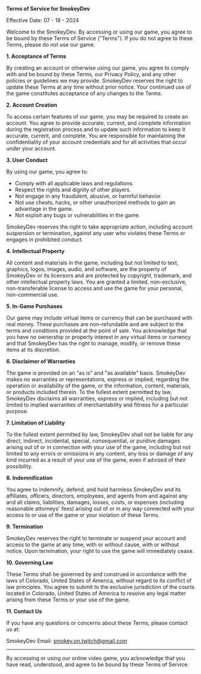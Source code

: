 
**Terms of Service for SmokeyDev**

Effective Date: 07 - 18 - 2024

Welcome to the SmokeyDev. By accessing or using our game, you agree to be bound by these Terms of Service ("Terms"). If you do not agree to these Terms, please do not use our game.

**1. Acceptance of Terms**

By creating an account or otherwise using our game, you agree to comply with and be bound by these Terms, our Privacy Policy, and any other policies or guidelines we may provide. SmokeyDev reserves the right to update these Terms at any time without prior notice. Your continued use of the game constitutes acceptance of any changes to the Terms.

**2. Account Creation**

To access certain features of our game, you may be required to create an account. You agree to provide accurate, current, and complete information during the registration process and to update such information to keep it accurate, current, and complete. You are responsible for maintaining the confidentiality of your account credentials and for all activities that occur under your account.

**3. User Conduct**

By using our game, you agree to:

- Comply with all applicable laws and regulations.
- Respect the rights and dignity of other players.
- Not engage in any fraudulent, abusive, or harmful behavior.
- Not use cheats, hacks, or other unauthorized methods to gain an advantage in the game.
- Not exploit any bugs or vulnerabilities in the game.

SmokeyDev reserves the right to take appropriate action, including account suspension or termination, against any user who violates these Terms or engages in prohibited conduct.

**4. Intellectual Property**

All content and materials in the game, including but not limited to text, graphics, logos, images, audio, and software, are the property of SmokeyDev or its licensors and are protected by copyright, trademark, and other intellectual property laws. You are granted a limited, non-exclusive, non-transferable license to access and use the game for your personal, non-commercial use.

**5. In-Game Purchases**

Our game may include virtual items or currency that can be purchased with real money. These purchases are non-refundable and are subject to the terms and conditions provided at the point of sale. You acknowledge that you have no ownership or property interest in any virtual items or currency and that SmokeyDev has the right to manage, modify, or remove these items at its discretion.

**6. Disclaimer of Warranties**

The game is provided on an "as is" and "as available" basis. SmokeyDev makes no warranties or representations, express or implied, regarding the operation or availability of the game, or the information, content, materials, or products included therein. To the fullest extent permitted by law, SmokeyDev disclaims all warranties, express or implied, including but not limited to implied warranties of merchantability and fitness for a particular purpose.

**7. Limitation of Liability**

To the fullest extent permitted by law, SmokeyDev shall not be liable for any direct, indirect, incidental, special, consequential, or punitive damages arising out of or in connection with your use of the game, including but not limited to any errors or omissions in any content, any loss or damage of any kind incurred as a result of your use of the game, even if advised of their possibility.

**8. Indemnification**

You agree to indemnify, defend, and hold harmless SmokeyDev and its affiliates, officers, directors, employees, and agents from and against any and all claims, liabilities, damages, losses, costs, or expenses (including reasonable attorneys' fees) arising out of or in any way connected with your access to or use of the game or your violation of these Terms.

**9. Termination**

SmokeyDev reserves the right to terminate or suspend your account and access to the game at any time, with or without cause, with or without notice. Upon termination, your right to use the game will immediately cease.

**10. Governing Law**

These Terms shall be governed by and construed in accordance with the laws of Colorado, United States of America, without regard to its conflict of law principles. You agree to submit to the exclusive jurisdiction of the courts located in Colorado, United States of America to resolve any legal matter arising from these Terms or your use of the game.

**11. Contact Us**

If you have any questions or concerns about these Terms, please contact us at:

SmokeyDev
Email: smokey.on.twitch@gmail.com

---

By accessing or using our online video game, you acknowledge that you have read, understood, and agree to be bound by these Terms of Service.